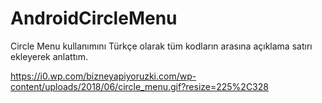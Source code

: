 # AndroidCircleMenu
Circle Menu kullanımını Türkçe olarak tüm kodların arasına açıklama satırı ekleyerek anlattım.

https://i0.wp.com/bizneyapiyoruzki.com/wp-content/uploads/2018/06/circle_menu.gif?resize=225%2C328

